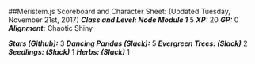 ##Meristem.js Scoreboard and Character Sheet:
(Updated Tuesday, November 21st, 2017)
**_Class and Level: Node Module 1_** 5
**_XP:_** 20
**_GP:_** 0
**_Alignment:_** Chaotic Shiny

**_Stars (Github):_** 3
**_Dancing Pandas (Slack):_** 5
**_Evergreen Trees: (Slack)_** 2
**_Seedlings: (Slack)_** 1
**_Herbs: (Slack)_** 1
